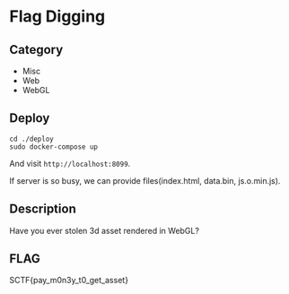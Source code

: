 # Flag Digging

## Category
- Misc
- Web
- WebGL

## Deploy
```
cd ./deploy
sudo docker-compose up
```
And visit `http://localhost:8099`.

If server is so busy, we can provide files(index.html, data.bin, js.o.min.js).

## Description
Have you ever stolen 3d asset rendered in WebGL?

## FLAG
SCTF{pay_m0n3y_t0_get_asset}